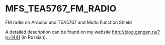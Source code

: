 # MFS_TEA5767_FM_RADIO

FM radio on Arduino and TEA5767 and Multu Function Shield

A detailed description can be found on my website http://blog.gengen.ru/?p=1441 (in Russian).
